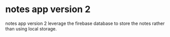 # notes app version 2

notes app version 2 leverage the firebase database to store the notes rather than using local storage.
